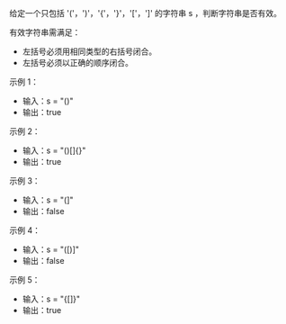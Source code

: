 给定一个只包括 '('，')'，'{'，'}'，'['，']' 的字符串 s ，判断字符串是否有效。

有效字符串需满足：

- 左括号必须用相同类型的右括号闭合。
- 左括号必须以正确的顺序闭合。

示例 1：

- 输入：s = "()"
- 输出：true

示例 2：

- 输入：s = "()[]{}"
- 输出：true

示例 3：

- 输入：s = "(]"
- 输出：false

示例 4：

- 输入：s = "([)]"
- 输出：false

示例 5：

- 输入：s = "{[]}"
- 输出：true